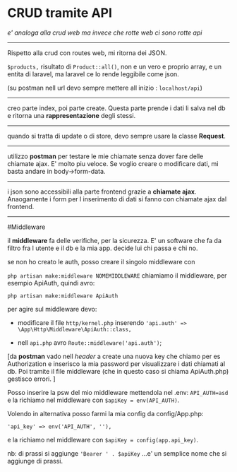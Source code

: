 # CRUD tramite API

*e' analoga alla crud web ma invece che rotte web ci sono rotte api*

---------

Rispetto alla crud con routes web, mi ritorna dei JSON.

`$products,` risultato di `Product::all()`, non e un vero e proprio array, e un entita di laravel, ma laravel ce lo rende leggibile come json.

(su postman nell url devo sempre mettere all inizio : `localhost/api`)


--------

creo parte index, poi parte create. Questa parte prende i dati li salva nel db e ritorna una **rappresentazione** degli stessi.

--------

quando si tratta di update o di store, devo sempre usare la classe **Request**.

------

utilizzo **postman** per testare le mie chiamate senza dover fare delle chiamate ajax. E' molto piu veloce. Se voglio creare o modificare dati, mi basta andare in body->form-data.

-------

i json sono accessibili alla parte frontend grazie a **chiamate ajax**. Anaogamente i form per l inserimento di dati si fanno con chiamate ajax dal frontend.

-------

#Middleware

il **middleware** fa delle verifiche, per la sicurezza. E' un software che fa da filtro fra l utente e il db e la mia app. decide lui chi passa e chi no.

se non ho creato le auth, posso creare il singolo middleware con

`php artisan make:middleware NOMEMIDDLEWARE`
chiamiamo il middleware, per esempio ApiAuth, quindi avro:

`php artisan make:middleware ApiAuth`


per agire sul middleware devo:

        
- modificare il file `http/kernel.php` inserendo `'api.auth' => \App\Http\Middleware\ApiAuth::class,`

- nell `api.php` avro `Route::middleware('api.auth')`;

[da **postman** vado nell *header* a create una nuova key che chiamo per es Authorization e inserisco la mia password per visualizzare i dati chiamati al db.
Poi tramite il file middleware (che in questo caso si chiama ApiAuth.php) gestisco errori. ]

Posso inserire la psw del mio middleware mettendola nel .env: `API_AUTH=asd` e la richiamo nel middleware con  `$apiKey = env(API_AUTH)`.

Volendo in alternativa posso farmi la mia config da config/App.php:

`'api_key' => env('API_AUTH', ''),`

e la richiamo nel middleware con `$apiKey = config(app.api_key)`.


nb: di prassi si aggiunge `'Bearer ' . $apiKey` ...e' un semplice nome che si aggiunge di prassi.
